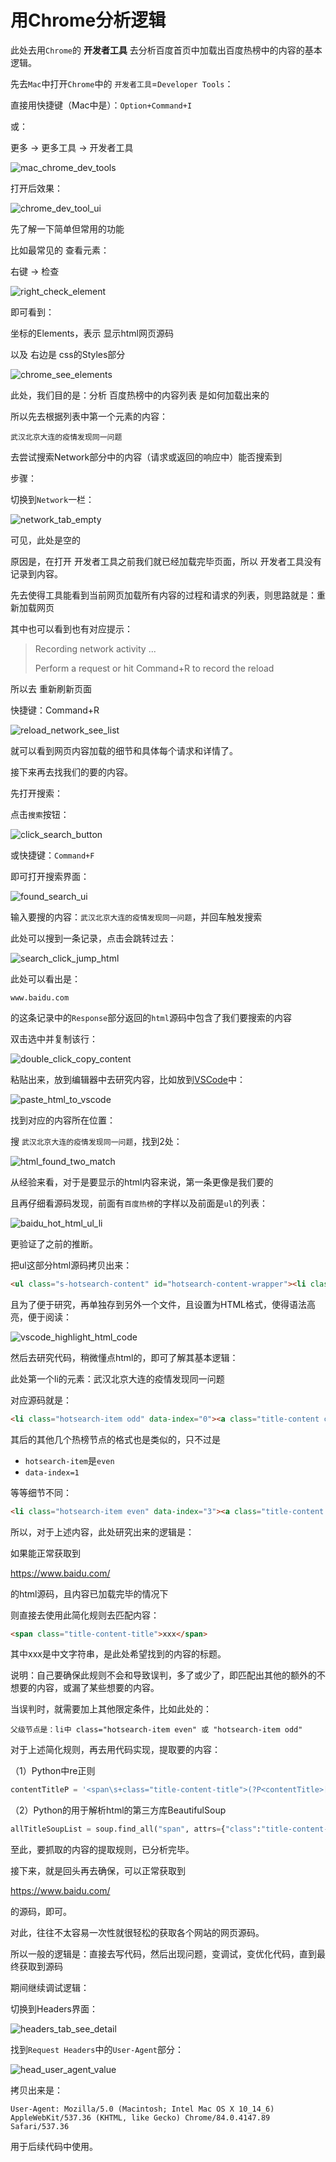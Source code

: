 # 用Chrome分析逻辑

此处去用`Chrome`的 **开发者工具** 去分析百度首页中加载出百度热榜中的内容的基本逻辑。

先去`Mac`中打开`Chrome`中的 `开发者工具`=`Developer Tools`：

直接用快捷键（Mac中是）：`Option+Command+I`

或：

更多 -> 更多工具 -> 开发者工具

![mac_chrome_dev_tools](../../assets/img/mac_chrome_dev_tools.png)

打开后效果：

![chrome_dev_tool_ui](../../assets/img/chrome_dev_tool_ui.png)

先了解一下简单但常用的功能

比如最常见的 查看元素：

右键 -> 检查

![right_check_element](../../assets/img/right_check_element.png)

即可看到：

坐标的Elements，表示 显示html网页源码

以及 右边是 css的Styles部分

![chrome_see_elements](../../assets/img/chrome_see_elements.png)

此处，我们目的是：分析 百度热榜中的内容列表 是如何加载出来的

所以先去根据列表中第一个元素的内容：

`武汉北京大连的疫情发现同一问题`

去尝试搜索Network部分中的内容（请求或返回的响应中）能否搜索到

步骤：

切换到`Network`一栏：

![network_tab_empty](../../assets/img/network_tab_empty.png)

可见，此处是空的

原因是，在打开 开发者工具之前我们就已经加载完毕页面，所以 开发者工具没有记录到内容。

先去使得工具能看到当前网页加载所有内容的过程和请求的列表，则思路就是：重新加载网页

其中也可以看到也有对应提示：

> Recording network activity ...
> 
> Perform a request or hit Command+R to record the reload

所以去 重新刷新页面

快捷键：Command+R

![reload_network_see_list](../../assets/img/reload_network_see_list.png)

就可以看到网页内容加载的细节和具体每个请求和详情了。

接下来再去找我们的要的内容。

先打开搜索：

点击`搜索`按钮：

![click_search_button](../../assets/img/click_search_button.png)

或快捷键：`Command+F`

即可打开搜索界面：

![found_search_ui](../../assets/img/found_search_ui.png)

输入要搜的内容：`武汉北京大连的疫情发现同一问题`，并回车触发搜索

此处可以搜到一条记录，点击会跳转过去：

![search_click_jump_html](../../assets/img/search_click_jump_html.png)

此处可以看出是：

`www.baidu.com`

的这条记录中的`Response`部分返回的`html`源码中包含了我们要搜索的内容

双击选中并复制该行：

![double_click_copy_content](../../assets/img/double_click_copy_content.png)

粘贴出来，放到编辑器中去研究内容，比如放到[VSCode](https://book.crifan.com/books/best_editor_vscode/website/)中：

![paste_html_to_vscode](../../assets/img/paste_html_to_vscode.png)

找到对应的内容所在位置：

搜 `武汉北京大连的疫情发现同一问题`，找到2处：

![html_found_two_match](../../assets/img/html_found_two_match.png)

从经验来看，对于是要显示的html内容来说，第一条更像是我们要的

且再仔细看源码发现，前面有`百度热榜`的字样以及前面是`ul`的列表：

![baidu_hot_html_ul_li](../../assets/img/baidu_hot_html_ul_li.png)

更验证了之前的推断。

把ul这部分html源码拷贝出来：

```html
<ul class="s-hotsearch-content" id="hotsearch-content-wrapper"><li class="hotsearch-item odd" data-index="0"><a class="title-content c-link c-font-medium c-line-clamp1" href="https://www.baidu.com/s?cl=3&tn=baidutop10&fr=top1000&wd=%E6%AD%A6%E6%B1%89%E5%8C%97%E4%BA%AC%E5%A4%A7%E8%BF%9E%E7%9A%84%E7%96%AB%E6%83%85%E5%8F%91%E7%8E%B0%E5%90%8C%E4%B8%80%E9%97%AE%E9%A2%98&rsv_idx=2&rsv_dl=fyb_n_homepage&hisfilter=1" target="_blank" ><span class="title-content-index c-color-gray2 top-0">1</span><span class="title-content-title">武汉北京大连的疫情发现同一问题</span><span class="title-content-mark mark-type-3"></span></a></li><li class="hotsearch-item even" data-index="3"><a class="title-content c-link c-font-medium c-line-clamp1" href="https://www.baidu.com/s?cl=3&tn=baidutop10&fr=top1000&wd=%E6%BD%98%E7%8E%AE%E6%9F%8F%E5%B7%A5%E4%BD%9C%E5%AE%A4%E5%BE%8B%E5%B8%88%E5%A3%B0%E6%98%8E&rsv_idx=2&rsv_dl=fyb_n_homepage&hisfilter=1" target="_blank" ><span class="title-content-index c-color-gray2 top-3">4</span><span class="title-content-title">潘玮柏工作室律师声明</span><span class="title-content-mark mark-type-0"></span></a></li><li class="hotsearch-item odd" data-index="1"><a class="title-content c-link c-font-medium c-line-clamp1" href="https://www.baidu.com/s?cl=3&tn=baidutop10&fr=top1000&wd=%E4%BB%9D%E5%8D%93%E6%96%B9%E6%83%B3%E6%81%A2%E5%A4%8D%E9%AB%98%E8%80%83%E6%88%90%E7%BB%A9&rsv_idx=2&rsv_dl=fyb_n_homepage&hisfilter=1" target="_blank" ><span class="title-content-index c-color-gray2 top-1">2</span><span class="title-content-title">仝卓方想恢复高考成绩</span><span class="title-content-mark mark-type-0"></span></a></li><li class="hotsearch-item even" data-index="4"><a class="title-content c-link c-font-medium c-line-clamp1" href="https://www.baidu.com/s?cl=3&tn=baidutop10&fr=top1000&wd=%E5%A4%A7%E8%BF%9E%E6%89%80%E6%9C%89%E5%B9%BC%E5%84%BF%E5%9B%AD%E5%85%A8%E9%83%A8%E6%9A%82%E5%81%9C&rsv_idx=2&rsv_dl=fyb_n_homepage&hisfilter=1" target="_blank" ><span class="title-content-index c-color-gray2 top-4">5</span><span class="title-content-title">大连所有幼儿园全部暂停</span><span class="title-content-mark mark-type-0"></span></a></li><li class="hotsearch-item odd" data-index="2"><a class="title-content c-link c-font-medium c-line-clamp1" href="https://www.baidu.com/s?cl=3&tn=baidutop10&fr=top1000&wd=%E6%B5%B7%E5%BA%95%E6%8D%9E%E5%9B%9E%E5%BA%94%E9%97%A8%E5%BA%97%E7%AD%B7%E5%AD%90%E6%A3%80%E5%87%BA%E5%A4%A7%E8%82%A0%E8%8F%8C%E7%BE%A4&rsv_idx=2&rsv_dl=fyb_n_homepage&hisfilter=1" target="_blank" ><span class="title-content-index c-color-gray2 top-2">3</span><span class="title-content-title">海底捞回应门店筷子检出大肠菌群</span><span class="title-content-mark mark-type-1"></span></a></li><li class="hotsearch-item even" data-index="5"><a class="title-content c-link c-font-medium c-line-clamp1" href="https://www.baidu.com/s?cl=3&tn=baidutop10&fr=top1000&wd=%E4%BA%94%E8%A7%92%E5%A4%A7%E6%A5%BC%E5%AE%A3%E5%B8%83%E6%92%A4%E7%A6%BB1.2%E4%B8%87%E9%A9%BB%E5%BE%B7%E7%BE%8E%E5%86%9B&rsv_idx=2&rsv_dl=fyb_n_homepage&hisfilter=1" target="_blank" ><span class="title-content-index c-color-gray2 top-5">6</span><span class="title-content-title">五角大楼宣布撤离1.2万驻德美军</span><span class="title-content-mark mark-type-0"></span></a></li></ul>
```

且为了便于研究，再单独存到另外一个文件，且设置为HTML格式，使得语法高亮，便于阅读：

![vscode_highlight_html_code](../../assets/img/vscode_highlight_html_code.png)

然后去研究代码，稍微懂点html的，即可了解其基本逻辑：

此处第一个li的元素：武汉北京大连的疫情发现同一问题

对应源码就是：

```html
<li class="hotsearch-item odd" data-index="0"><a class="title-content c-link c-font-medium c-line-clamp1" href="https://www.baidu.com/s?cl=3&tn=baidutop10&fr=top1000&wd=%E6%AD%A6%E6%B1%89%E5%8C%97%E4%BA%AC%E5%A4%A7%E8%BF%9E%E7%9A%84%E7%96%AB%E6%83%85%E5%8F%91%E7%8E%B0%E5%90%8C%E4%B8%80%E9%97%AE%E9%A2%98&rsv_idx=2&rsv_dl=fyb_n_homepage&hisfilter=1" target="_blank" ><span class="title-content-index c-color-gray2 top-0">1</span><span class="title-content-title">武汉北京大连的疫情发现同一问题</span><span class="title-content-mark mark-type-3"></span></a></li>
```

其后的其他几个热榜节点的格式也是类似的，只不过是

* `hotsearch-item`是`even`
* `data-index=1`

等等细节不同：

```html
<li class="hotsearch-item even" data-index="3"><a class="title-content c-link c-font-medium c-line-clamp1" href="https://www.baidu.com/s?cl=3&tn=baidutop10&fr=top1000&wd=%E6%BD%98%E7%8E%AE%E6%9F%8F%E5%B7%A5%E4%BD%9C%E5%AE%A4%E5%BE%8B%E5%B8%88%E5%A3%B0%E6%98%8E&rsv_idx=2&rsv_dl=fyb_n_homepage&hisfilter=1" target="_blank" ><span class="title-content-index c-color-gray2 top-3">4</span><span class="title-content-title">潘玮柏工作室律师声明</span><span class="title-content-mark mark-type-0"></span></a></li>
```

所以，对于上述内容，此处研究出来的逻辑是：

如果能正常获取到 

https://www.baidu.com/

的html源码，且内容已加载完毕的情况下

则直接去使用此简化规则去匹配内容：

```html
<span class="title-content-title">xxx</span>
```

其中xxx是中文字符串，是此处希望找到的内容的标题。

说明：自己要确保此规则不会和导致误判，多了或少了，即匹配出其他的额外的不想要的内容，或漏了某些想要的内容。

当误判时，就需要加上其他限定条件，比如此处的：

`父级节点是：li中 class="hotsearch-item even" 或 "hotsearch-item odd"`

对于上述简化规则，再去用代码实现，提取要的内容：

（1）Python中re正则
```python
contentTitleP = '<span\s+class="title-content-title">(?P<contentTitle>[^<>]+)</span>'
```

（2）Python的用于解析html的第三方库BeautifulSoup
```python
allTitleSoupList = soup.find_all("span", attrs={"class":"title-content-title"})
```

至此，要抓取的内容的提取规则，已分析完毕。

接下来，就是回头再去确保，可以正常获取到

https://www.baidu.com/

的源码，即可。

对此，往往不太容易一次性就很轻松的获取各个网站的网页源码。

所以一般的逻辑是：直接去写代码，然后出现问题，变调试，变优化代码，直到最终获取到源码

期间继续调试逻辑：

切换到Headers界面：

![headers_tab_see_detail](../../assets/img/headers_tab_see_detail.png)

找到`Request Headers`中的`User-Agent`部分：

![head_user_agent_value](../../assets/img/head_user_agent_value.png)

拷贝出来是：

```
User-Agent: Mozilla/5.0 (Macintosh; Intel Mac OS X 10_14_6) AppleWebKit/537.36 (KHTML, like Gecko) Chrome/84.0.4147.89 Safari/537.36
```

用于后续代码中使用。
